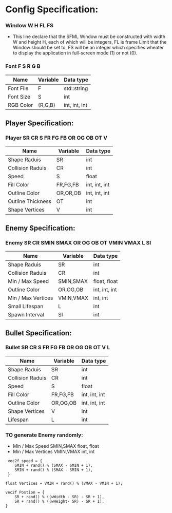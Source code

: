 # Config Specification:

### Window W H FL FS

- This line declare that the SFML Window must be constructed with width W and height H,
    each of which will be integers, FL is frame Limit that the Window should be set to,
    FS will be an integer which specifies wheater to display the application in full-screen
    mode (1) or not (0).

### Font F S R G B

| Name      | Variable | Data type     |
|-----------|----------|---------------|
| Font File | F        | std::string   |
| Font Size | S        | int           |
| RGB Color | (R,G,B)  | int, int, int |

## Player Specification:

### Player SR CR S FR FG FB OR OG OB OT V

| Name              | Variable  | Data type     |
|-------------------|-----------|---------------|
|Shape Raduis       | SR        | int           |
| Collision Raduis  | CR        | int           |
| Speed             | S         | float         |
| Fill Color        | FR,FG,FB  | int, int, int |
| Outline Color     | OR,OR,OB  | int, int, int |
| Outline Thickness | OT        | int           |
| Shape Vertices    | V         | int           |

## Enemy Specification:

### Enemy SR CR SMIN SMAX OR OG OB OT VMIN VMAX L SI
| Name               | Variable   | Data type     |
|--------------------|------------|---------------|
| Shape Raduis       | SR         | int           |
| Collision Raduis   | CR         | int           |
| Min / Max Speed    | SMIN,SMAX  | float, float  |
| Outline Color      | OR,OG,OB   | int, int, int |
| Min / Max Vertices | VMIN,VMAX  | int, int      |
| Small Lifespan     | L          | int           |
| Spawn Interval     | SI         | int           |

## Bullet Specification:

### Bullet SR CR S FR FG FB OR OG OB OT V L 
| Name               | Variable   | Data type      |
|--------------------|------------|----------------|
| Shape Raduis       |  SR        |  int           |
| Collision Raduis   |  CR        |  int           |
| Speed              |  S         |  float         |
| Fill Color         |  FR,FG,FB  |  int, int, int |
| Outline Color      |  OR,OG,OB  |  int, int, int |
| Shape Vertices     |  V         |  int           |
| Lifespan           |  L         |  int           |

### TO generate Enemy randomly:
- Min / Max Speed       SMIN,SMAX   float, float
- Min / Max Vertices    VMIN,VMAX   int, int
 
```
 vec2f speed = {
    SMIN + rand() % (SMAX - SMIN + 1),
    SMIN + rand() % (SMAX - SMIN + 1),
 } 

float Vertices = VMIN + rand() % (VMAX - VMIN + 1);

vec2f Postion = {
    SR + rand() % ((wWidth - SR) - SR + 1),
    SR + rand() % ((wHeight- SR) - SR + 1),
}
```





